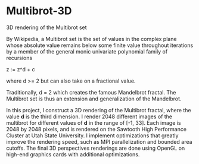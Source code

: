 Multibrot-3D
============

3D rendering of the Multibrot set

By Wikipedia, a Multibrot set is the set of values in the complex plane whose absolute value remains below some finite value throughout iterations by a member of the general monic univariate polynomial family of recursions

z := z^d + c

where d >= 2 but can also take on a fractional value.

Traditionally, d = 2 which creates the famous Mandelbrot fractal. The Multibrot set is thus an extension and generalization of the Mandelbrot. 

In this project, I construct a 3D rendering of the Multibrot fractal, where the value **d** is the third dimension. I render 2048 different images of the multibrot for different values of **d** in the range of [-1, 33]. Each image is 2048 by 2048 pixels, and is rendered on the Sawtooth High Performance Cluster at Utah State University. I implement optimizations that greatly improve the rendering speed, such as MPI parallelization and bounded area cutoffs. The final 3D perspectives renderings are done using OpenGL on high-end graphics cards with additional optimizations.
